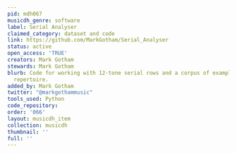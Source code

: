 ```yaml
---
pid: mdh067
musicdh_genre: software
label: Serial Analyser
claimed_category: dataset and code
link: https://github.com/MarkGotham/Serial_Analyser
status: active
open_access: 'TRUE'
creators: Mark Gotham
stewards: Mark Gotham
blurb: Code for working with 12-tone serial rows and a corpus of examples from the
  repertoire.
added_by: Mark Gotham
twitter: "@markgothammusic"
tools_used: Python
code_repository: 
order: '066'
layout: musicdh_item
collection: musicdh
thumbnail: ''
full: ''
---
```

